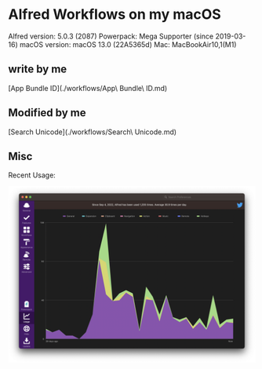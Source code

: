 # Alfred Workflows on my macOS


Alfred version: 5.0.3 (2087)
Powerpack: Mega Supporter (since 2019-03-16)
macOS version: macOS 13.0 (22A5365d)
Mac: MacBookAir10,1(M1)



## write by me

[App Bundle ID](./workflows/App\ Bundle\ ID.md)


## Modified by me

[Search Unicode](./workflows/Search\ Unicode.md)



## Misc


Recent Usage:

![recent usage](./attachments/recent-usage.png)


